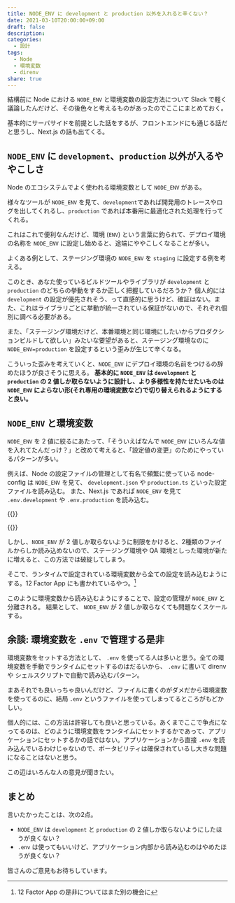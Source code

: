 ```yaml
---
title: NODE_ENV に development と production 以外を入れると辛くない？
date: 2021-03-10T20:00:00+09:00
draft: false
description:
categories:
  - 設計
tags:
  - Node
  - 環境変数
  - direnv
share: true
---
```


結構前に Node における `NODE_ENV` と環境変数の設定方法について Slack で軽く議論したんだけど、その後色々と考えるものがあったのでここにまとめておく。

基本的にサーバサイドを前提とした話をするが、フロントエンドにも通じる話だと思うし、Next.js の話も出てくる。


<!--more-->

## `NODE_ENV` に `development`、`production` 以外が入るややこしさ

Node のエコシステムでよく使われる環境変数として `NODE_ENV` がある。

様々なツールが `NODE_ENV` を見て、`development`であれば開発用のトレースやログを出してくれるし、`production` であれば本番用に最適化された処理を行ってくれる。

これはこれで便利なんだけど、環境 (`ENV`) という言葉に釣られて、デプロイ環境の名称を `NODE_ENV` に設定し始めると、途端にややこしくなることが多い。

よくある例として、ステージング環境の `NODE_ENV` を `staging` に設定する例を考える。

このとき、あなた使っているビルドツールやライブラリが `development` と `production` のどちらの挙動をするか正しく把握しているだろうか？
個人的には `development` の設定が優先されそう、って直感的に思うけど、確証はない。また、これはライブラリごとに挙動が統一されている保証がないので、それぞれ個別に調べる必要がある。

また、「ステージング環境だけど、本番環境と同じ環境にしたいからプロダクションビルドして欲しい」みたいな要望があると、ステージング環境なのに `NODE_ENV=production` を設定するという歪みが生じて辛くなる。

こういった歪みを考えていくと、`NODE_ENV` にデプロイ環境の名前をつけるの辞めたほうが良さそうに思える。 **基本的に `NODE_ENV` は `development` と `production` の 2 値しか取らないように設計し、より多様性を持たせたいものは `NODE_ENV` によらない形(それ専用の環境変数など)で切り替えられるようにすると良い。**

## `NODE_ENV` と環境変数

`NODE_ENV` を 2 値に絞るにあたって、「そういえばなんで `NODE_ENV` にいろんな値を入れてたんだっけ？」と改めて考えると、「設定値の変更」のためにやっているパターンが多い。

例えば、Node の設定ファイルの管理として有名で頻繁に使っている node-config は `NODE_ENV` を見て、 `development.json` や `production.ts` といった設定ファイルを読み込む。
また、Next.js であれば `NODE_ENV` を見て `.env.development` や `.env.production` を読み込む。

{{<ex-link url="https://github.com/lorenwest/node-config">}}

{{<ex-link url="https://nextjs.org/docs/basic-features/environment-variables" >}}

しかし、`NODE_ENV` が 2 値しか取らないように制限をかけると、2種類のファイルからしか読み込めないので、ステージング環境や QA 環境としった環境が新たに増えると、この方法では破綻してしまう。

そこで、ランタイムで設定されている環境変数から全ての設定を読み込むようにする。12 Factor App にも書かれているやつ。[^1]

[^1]: 12 Factor App の是非についてはまた別の機会に

このように環境変数から読み込むようにすることで、設定の管理が `NODE_ENV` と分離される。
結果として、 `NODE_ENV` が 2 値しか取らなくても問題なくスケールする。

## 余談: 環境変数を `.env` で管理する是非

環境変数をセットする方法として、 `.env` を使ってる人は多いと思う。全ての環境変数を手動でランタイムにセットするのはだるいから、 `.env` に書いて direnv や シェルスクリプトで自動で読み込むパターン。

まあそれでも良いっちゃ良いんだけど、ファイルに書くのがダメだから環境変数を使ってるのに、結局 `.env` というファイルを使ってしまってるところがもどかしい。

個人的には、この方法は許容しても良いと思っている。あくまでここで争点になってるのは、どのように環境変数をランタイムにセットするかであって、アプリケーションにセットするかの話ではない。アプリケーションから直接 `.env` を読み込んでいるわけじゃないので、ポータビリティは確保されているし大きな問題になることはないと思う。

この辺はいろんな人の意見が聞きたい。


## まとめ

言いたかったことは、次の2点。

- `NODE_ENV` は `development` と `production` の 2 値しか取らないようにしたほうが良くない？
- `.env` は使ってもいいけど、アプリケーション内部から読み込むのはやめたほうが良くない？


皆さんのご意見もお待ちしています。
